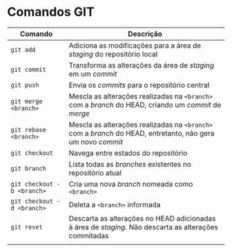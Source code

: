# Comandos GIT

| Comando | Descrição |
| --- | --- |
| `git add` | Adiciona as modificações para a área de *staging* do repositório local |
| `git commit` | Transforma as alterações da área de *staging* em um *commit* |
| `git push` | Envia os *commits* para o repositório central |
| `git merge <branch>` | Mescla as alterações realizadas na `<branch>` com a *branch* do HEAD, criando um *commit* de *merge* |
| `git rebase <branch>` | Mescla as alterações realizadas na `<branch>` com a *branch* do HEAD, entretanto, não gera um novo *commit* |
| `git checkout` | Navega entre estados do repositório |
| `git branch` | Lista todas as *branches* existentes no repositório atual |
| `git checkout -b <branch>` | Cria uma nova *branch* nomeada como `<branch>` |
| `git checkout -d <branch>` | Deleta a `<branch>` informada |
| `git reset` | Descarta as alterações no HEAD adicionadas à área de *staging*. Não descarta as alterações commitadas |
|  |  |